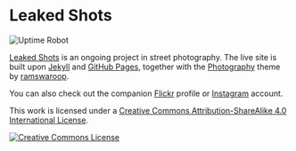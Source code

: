 # Leaked Shots

![Uptime Robot](https://img.shields.io/uptimerobot/status/m788022455-2121a3d98cc60f150c95ef18)

[Leaked Shots](https://leakedshots.reale.me) is an ongoing project in street photography. The live site is built upon [Jekyll](https://jekyllrb.com/) and [GitHub Pages](https://pages.github.com/), together with the [Photography](https://github.com/ramswaroop/photography) theme by [ramswaroop](https://github.com/ramswaroop).

You can also check out the companion [Flickr](https://www.flickr.com/people/leakedshots) profile or [Instagram](https://www.instagram.com/leakedshots) account.

This work is licensed under a <a rel="license" href="http://creativecommons.org/licenses/by-sa/4.0/">Creative Commons Attribution-ShareAlike 4.0 International License</a>.

<a rel="license" href="http://creativecommons.org/licenses/by-sa/4.0/"><img alt="Creative Commons License" style="border-width:0" src="https://i.creativecommons.org/l/by-sa/4.0/88x31.png" /></a>

